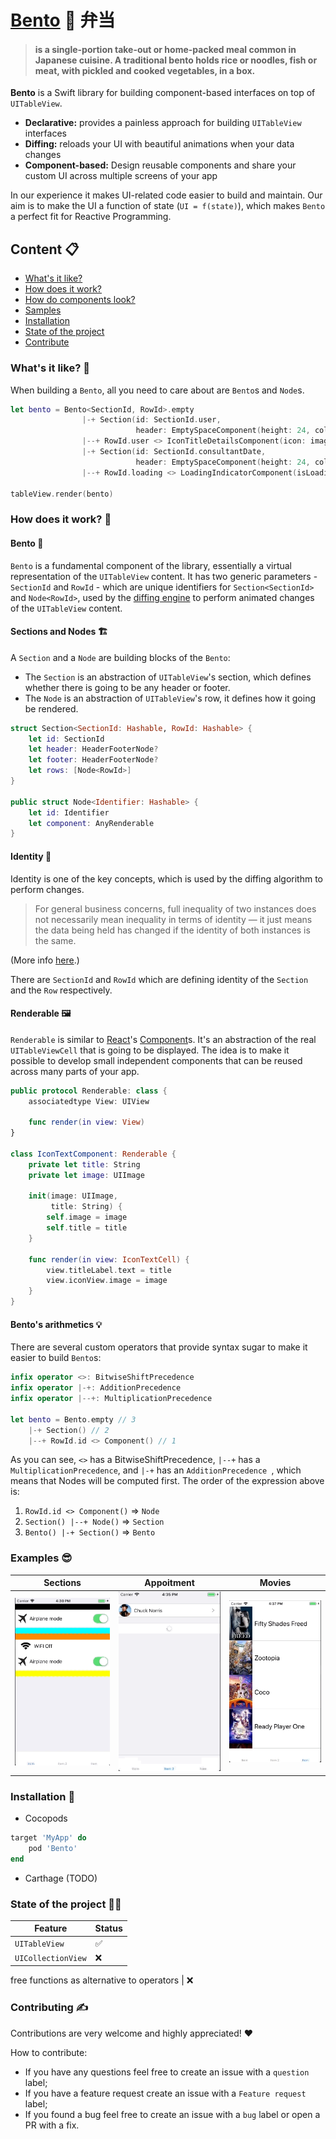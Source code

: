 
# [Bento](https://en.wikipedia.org/wiki/Bento) 🍱 弁当

> #### is a single-portion take-out or home-packed meal common in Japanese cuisine. A traditional bento holds rice or noodles, fish or meat, with pickled and cooked vegetables, in a box.

**Bento** is a Swift library for building component-based interfaces on top of `UITableView`.

- **Declarative:**  provides a painless approach for building `UITableView` interfaces
- **Diffing:** reloads your UI with beautiful animations when your data changes
- **Component-based:**  Design reusable components and share your custom UI across multiple screens of your app

In our experience it makes UI-related code easier to build and maintain. Our aim is to make the UI a function of state (`UI = f(state)`), which makes `Bento` a perfect fit for Reactive Programming.

## Content 📋

- [What's it like?](#whats-it-like)
- [How does it work?](#how-does-it-work)
- [How do components look?](#how-do-components-look)
- [Samples](#samples)
- [Installation](#installation)
- [State of the project](#state-of-the-project)
- [Contribute](#contribute)

### What's it like? 🧐

When building a `Bento`, all you need to care about are `Bento`s and `Node`s.

```swift
let bento = Bento<SectionId, RowId>.empty
                |-+ Section(id: SectionId.user,
                            header: EmptySpaceComponent(height: 24, color: .clear))
                |--+ RowId.user <> IconTitleDetailsComponent(icon: image, title: patient.name)
                |-+ Section(id: SectionId.consultantDate,
                            header: EmptySpaceComponent(height: 24, color: .clear))
                |--+ RowId.loading <> LoadingIndicatorComponent(isLoading: true)
                
tableView.render(bento)
```

### How does it work? 🤔

#### Bento 🍱

`Bento` is a fundamental component of the library, essentially a virtual representation of the `UITableView` content. It has two generic parameters - `SectionId` and `RowId` - which are unique identifiers for  `Section<SectionId>` and `Node<RowId>`, used by the [diffing engine](https://github.com/RACCommunity/FlexibleDiff) to perform animated changes of the `UITableView` content.

#### Sections and Nodes 🏗

A `Section` and a `Node` are building blocks of the `Bento`:

- The `Section` is an abstraction of `UITableView`'s section, which defines whether there is going to be any header or footer.
- The `Node` is an abstraction of `UITableView`'s row, it defines how it going be rendered.

```swift
struct Section<SectionId: Hashable, RowId: Hashable> {
    let id: SectionId
    let header: HeaderFooterNode?
    let footer: HeaderFooterNode?
    let rows: [Node<RowId>]
}

public struct Node<Identifier: Hashable> {
    let id: Identifier
    let component: AnyRenderable
}
```


#### Identity 🎫
Identity is one of the key concepts,  which is used by the diffing algorithm to perform changes.

 > For general business concerns, full inequality of two instances does not necessarily mean inequality in terms of identity — it just means the data being held has changed if the identity of both instances is the same.
 
 (More info [here](https://github.com/RACCommunity/FlexibleDiff).)

There are `SectionId` and `RowId` which are defining identity of  the `Section` and the `Row` respectively.

#### Renderable 🖼

`Renderable` is similar to [React](https://github.com/facebook/react)'s [Component](https://reactjs.org/docs/react-component.html)s. It's an abstraction of the real `UITableViewCell` that is going to be displayed. The idea is to make it possible to develop small independent components that can be reused across many parts of your app.

```swift
public protocol Renderable: class {
    associatedtype View: UIView
    
    func render(in view: View)
}

class IconTextComponent: Renderable {
    private let title: String
    private let image: UIImage

    init(image: UIImage,
         title: String) {
        self.image = image
        self.title = title
    }

    func render(in view: IconTextCell) {
        view.titleLabel.text = title
        view.iconView.image = image
    }
}
```

#### Bento's arithmetics 💡

There are several custom operators that provide syntax sugar to make it easier to build `Bento`s:

```swift
infix operator <>: BitwiseShiftPrecedence
infix operator |-+: AdditionPrecedence
infix operator |--+: MultiplicationPrecedence

let bento = Bento.empty // 3
	|-+ Section() // 2
	|--+ RowId.id <> Component() // 1
```

As you can see, `<>` has a BitwiseShiftPrecedence, `|--+` has a `MultiplicationPrecedence`, and `|-+` has an `AdditionPrecedence `, which means that Nodes will be computed first. The order of the expression above is:

1.  `RowId.id <> Component()` => `Node`
2. `Section() |--+ Node()` => `Section`
3. `Bento() |-+ Section()` => `Bento`

### Examples 😎

Sections | Appoitment | Movies
--- | --- | ---
![](Resources/example1.gif) | ![](Resources/example2.gif) | ![](Resources/example3.gif)

### Installation 💾

* Cocopods

```ruby
target 'MyApp' do
    pod 'Bento'
end
```
* Carthage (TODO)


### State of the project 🤷‍♂️

Feature | Status
--- | ---
`UITableView` | ✅ 
`UICollectionView` | ❌

free functions as alternative to operators | ❌

### Contributing ✍️

Contributions are very welcome and highly appreciated! ❤️

How to contribute: 

- If you have any questions feel free to create  an issue with a `question` label;
- If you have a feature request create an issue with a `Feature request` label;
- If you found a bug feel free to create an issue with a `bug` label or open a PR with a fix.

